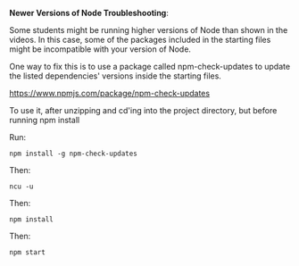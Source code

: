 **Newer Versions of Node Troubleshooting**:

Some students might be running higher versions of Node than shown in the videos. In this case, some of the packages included in the starting files might be incompatible with your version of Node.



One way to fix this is to use a package called npm-check-updates to update the listed dependencies' versions inside the starting files.

https://www.npmjs.com/package/npm-check-updates



To use it, after unzipping and cd'ing into the project directory, but before running npm install



Run:

`npm install -g npm-check-updates`



Then:

`ncu -u`



Then:

`npm install`



Then:

`npm start`